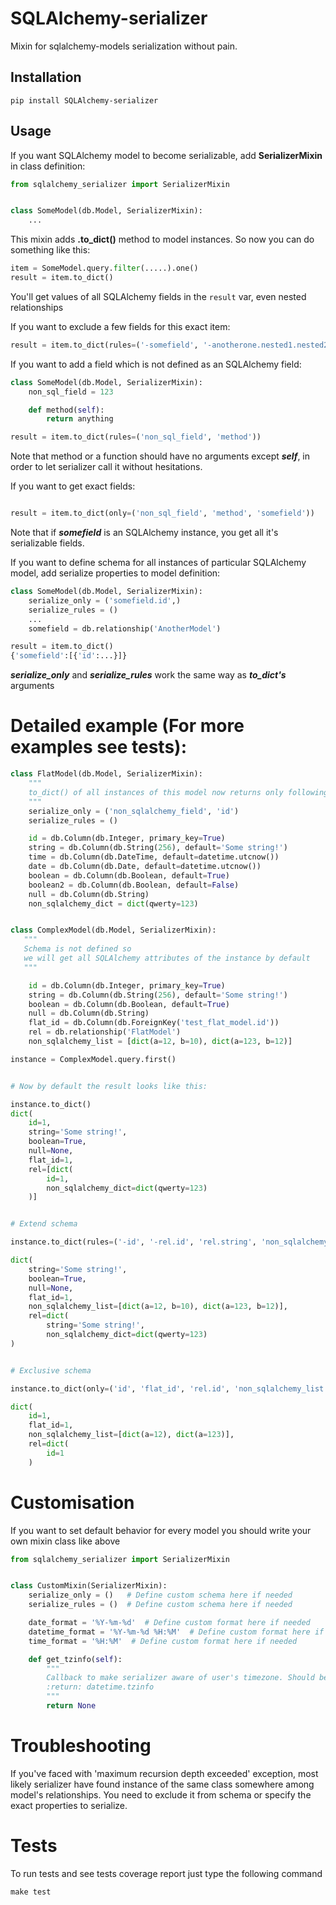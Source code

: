 # SQLAlchemy-serializer
Mixin for sqlalchemy-models serialization without pain.

## Installation

```
pip install SQLAlchemy-serializer
```

## Usage

If you want SQLAlchemy model to become serializable,
add **SerializerMixin** in class definition:
```python
from sqlalchemy_serializer import SerializerMixin


class SomeModel(db.Model, SerializerMixin):
    ...
```

This mixin adds **.to_dict()** method to model instances.
So now you can do something like this:
```python
item = SomeModel.query.filter(.....).one()
result = item.to_dict()
```
You'll get values of all SQLAlchemy fields in the `result` var, even nested relationships

If you want to exclude a few fields for this exact item:
```python
result = item.to_dict(rules=('-somefield', '-anotherone.nested1.nested2'))
```

If you want to add a field which is not defined as an SQLAlchemy field:
```python
class SomeModel(db.Model, SerializerMixin):
    non_sql_field = 123

    def method(self):
        return anything

result = item.to_dict(rules=('non_sql_field', 'method'))
```
Note that method or a function should have no arguments except ***self***,
in order to let serializer call it without hesitations.

If you want to get exact fields:
```python

result = item.to_dict(only=('non_sql_field', 'method', 'somefield'))
```
Note that if ***somefield*** is an SQLAlchemy instance, you get all it's
serializable fields.

If you want to define schema for all instances of particular SQLAlchemy model,
add serialize properties to model definition:

```python
class SomeModel(db.Model, SerializerMixin):
    serialize_only = ('somefield.id',)
    serialize_rules = ()
    ...
    somefield = db.relationship('AnotherModel')

result = item.to_dict()
{'somefield':[{'id':...}]}

```
***serialize_only*** and  ***serialize_rules*** work the same way as ***to_dict's*** arguments


# Detailed example (For more examples see tests):

```python
class FlatModel(db.Model, SerializerMixin):
    """
    to_dict() of all instances of this model now returns only following two fields
    """
    serialize_only = ('non_sqlalchemy_field', 'id')
    serialize_rules = ()

    id = db.Column(db.Integer, primary_key=True)
    string = db.Column(db.String(256), default='Some string!')
    time = db.Column(db.DateTime, default=datetime.utcnow())
    date = db.Column(db.Date, default=datetime.utcnow())
    boolean = db.Column(db.Boolean, default=True)
    boolean2 = db.Column(db.Boolean, default=False)
    null = db.Column(db.String)
    non_sqlalchemy_dict = dict(qwerty=123)


class ComplexModel(db.Model, SerializerMixin):
   """
   Schema is not defined so
   we will get all SQLAlchemy attributes of the instance by default
   """

    id = db.Column(db.Integer, primary_key=True)
    string = db.Column(db.String(256), default='Some string!')
    boolean = db.Column(db.Boolean, default=True)
    null = db.Column(db.String)
    flat_id = db.Column(db.ForeignKey('test_flat_model.id'))
    rel = db.relationship('FlatModel')
    non_sqlalchemy_list = [dict(a=12, b=10), dict(a=123, b=12)]

instance = ComplexModel.query.first()


# Now by default the result looks like this:

instance.to_dict()
dict(
    id=1,
    string='Some string!',
    boolean=True,
    null=None,
    flat_id=1,
    rel=[dict(
        id=1,
        non_sqlalchemy_dict=dict(qwerty=123)
    )]


# Extend schema

instance.to_dict(rules=('-id', '-rel.id', 'rel.string', 'non_sqlalchemy_list'))

dict(
    string='Some string!',
    boolean=True,
    null=None,
    flat_id=1,
    non_sqlalchemy_list=[dict(a=12, b=10), dict(a=123, b=12)],
    rel=dict(
        string='Some string!',
        non_sqlalchemy_dict=dict(qwerty=123)
)


# Exclusive schema

instance.to_dict(only=('id', 'flat_id', 'rel.id', 'non_sqlalchemy_list.a'))

dict(
    id=1,
    flat_id=1,
    non_sqlalchemy_list=[dict(a=12), dict(a=123)],
    rel=dict(
        id=1
    )

```

# Customisation
If you want to set default behavior for every model you should write
your own mixin class like above

```python
from sqlalchemy_serializer import SerializerMixin


class CustomMixin(SerializerMixin):
    serialize_only = ()   # Define custom schema here if needed
    serialize_rules = ()  # Define custom schema here if needed

    date_format = '%Y-%m-%d'  # Define custom format here if needed
    datetime_format = '%Y-%m-%d %H:%M'  # Define custom format here if needed
    time_format = '%H:%M'  # Define custom format here if needed

    def get_tzinfo(self):
        """
        Callback to make serializer aware of user's timezone. Should be redefined if needed
        :return: datetime.tzinfo
        """
        return None

```

# Troubleshooting
If you've faced with 'maximum recursion depth exceeded' exception,
most likely serializer have found instance of the same class somewhere among model's relationships.
You need to exclude it from schema or specify the exact properties to serialize.



# Tests
To run tests and see tests coverage report just type the following command

```
make test
```

